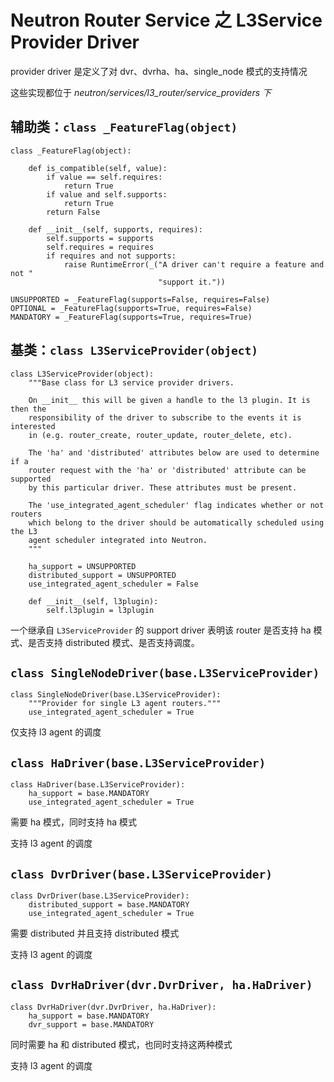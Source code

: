 # Neutron Router Service 之 L3Service Provider Driver

provider driver 是定义了对 dvr、dvrha、ha、single_node 模式的支持情况

这些实现都位于 *neutron/services/l3_router/service_providers 下*

## 辅助类：`class _FeatureFlag(object)`

```
class _FeatureFlag(object):

    def is_compatible(self, value):
        if value == self.requires:
            return True
        if value and self.supports:
            return True
        return False

    def __init__(self, supports, requires):
        self.supports = supports
        self.requires = requires
        if requires and not supports:
            raise RuntimeError(_("A driver can't require a feature and not "
                                 "support it."))

UNSUPPORTED = _FeatureFlag(supports=False, requires=False)
OPTIONAL = _FeatureFlag(supports=True, requires=False)
MANDATORY = _FeatureFlag(supports=True, requires=True)
```

## 基类：`class L3ServiceProvider(object)`

```
class L3ServiceProvider(object):
    """Base class for L3 service provider drivers.

    On __init__ this will be given a handle to the l3 plugin. It is then the
    responsibility of the driver to subscribe to the events it is interested
    in (e.g. router_create, router_update, router_delete, etc).

    The 'ha' and 'distributed' attributes below are used to determine if a
    router request with the 'ha' or 'distributed' attribute can be supported
    by this particular driver. These attributes must be present.

    The 'use_integrated_agent_scheduler' flag indicates whether or not routers
    which belong to the driver should be automatically scheduled using the L3
    agent scheduler integrated into Neutron.
    """

    ha_support = UNSUPPORTED
    distributed_support = UNSUPPORTED
    use_integrated_agent_scheduler = False

    def __init__(self, l3plugin):
        self.l3plugin = l3plugin
```

一个继承自 `L3ServiceProvider` 的 support driver 表明该 router 是否支持 ha 模式、是否支持 distributed 模式、是否支持调度。

## `class SingleNodeDriver(base.L3ServiceProvider)`

```
class SingleNodeDriver(base.L3ServiceProvider):
    """Provider for single L3 agent routers."""
    use_integrated_agent_scheduler = True
```

仅支持 l3 agent 的调度

## `class HaDriver(base.L3ServiceProvider)`

```
class HaDriver(base.L3ServiceProvider):
    ha_support = base.MANDATORY
    use_integrated_agent_scheduler = True
```

需要 ha 模式，同时支持 ha 模式

支持 l3 agent 的调度

## `class DvrDriver(base.L3ServiceProvider)`

```
class DvrDriver(base.L3ServiceProvider):
    distributed_support = base.MANDATORY
    use_integrated_agent_scheduler = True
```

需要 distributed 并且支持 distributed 模式

支持 l3 agent 的调度

## `class DvrHaDriver(dvr.DvrDriver, ha.HaDriver)`

```
class DvrHaDriver(dvr.DvrDriver, ha.HaDriver):
    ha_support = base.MANDATORY
    dvr_support = base.MANDATORY
```

同时需要 ha 和 distributed 模式，也同时支持这两种模式

支持 l3 agent 的调度